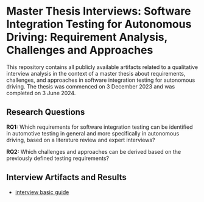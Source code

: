 # Master Thesis Interviews: Software Integration Testing for Autonomous Driving: Requirement Analysis, Challenges and Approaches

This repository contains all publicly available artifacts related to a qualitative interview analysis in the context of a master thesis about 
requirements, challenges, and approaches in software integration testing for autonomous driving. 
The thesis was commenced on 3 December 2023 and was completed on 3 June 2024.

## Research Questions

**RQ1:** Which requirements for software integration testing can be identified in automotive
testing in general and more specifically in autonomous driving, based on a literature
review and expert interviews?

**RQ2:** Which challenges and approaches can be derived based on the previously defined testing
requirements?

## Interview Artifacts and Results

* [interview basic guide](https://github.com/tager99/master-thesis-integration-testing-interviews/blob/main/basic_guide.md)
